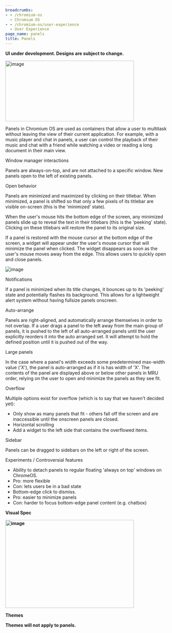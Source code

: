 ```yaml
---
breadcrumbs:
- - /chromium-os
  - Chromium OS
- - /chromium-os/user-experience
  - User Experience
page_name: panels
title: Panels
---
```


**UI under development. Designs are subject to change.**

[<img alt="image" src="/chromium-os/user-experience/panels/Chrome-OS-Panels.png"
height=189 width=400>](/chromium-os/user-experience/panels/Chrome-OS-Panels.png)

Panels in Chromium OS are used as containers that allow a user to multitask
without leaving the view of their current application. For example, with a music
player and chat in panels, a user can control the playback of their music and
chat with a friend while watching a video or reading a long document in their
main view.

Window manager interactions

Panels are always-on-top, and are not attached to a specific window. New panels
open to the left of existing panels.

Open behavior

Panels are minimized and maximized by clicking on their titlebar. When
minimized, a panel is shifted so that only a few pixels of its titlebar are
visible on-screen (this is the 'minimized' state).

When the user's mouse hits the bottom edge of the screen, any minimized panels
slide up to reveal the text in their titlebars (this is the 'peeking' state).
Clicking on these titlebars will restore the panel to its original size.

If a panel is restored with the mouse cursor at the bottom edge of the screen, a
widget will appear under the user's mouse cursor that will minimize the panel
when clicked. The widget disappears as soon as the user's mouse moves away from
the edge. This allows users to quickly open and close panels.

<img alt="image" src="/chromium-os/user-experience/panels/windowstylespng">

Notifications

If a panel is minimized when its title changes, it bounces up to its 'peeking'
state and potentially flashes its background. This allows for a lightweight
alert system without having fullsize panels onscreen.

Auto-arrange

Panels are right-aligned, and automatically arrange themselves in order to not
overlap. If a user drags a panel to the left away from the main group of panels,
it is pushed to the left of all auto-arranged panels until the user explicitly
reorders it into the auto arranged set. It will attempt to hold the defined
position until it is pushed out of the way.

Large panels

In the case where a panel's width exceeds some predetermined max-width value
('X'), the panel is auto-arranged as if it is has width of 'X'. The contents of
the panel are displayed above or below other panels in MRU order, relying on the
user to open and minimize the panels as they see fit.

Overflow

Multiple options exist for overflow (which is to say that we haven't decided
yet):

*   Only show as many panels that fit - others fall off the screen and
            are inaccessible until the onscreen panels are closed.
*   Horizontal scrolling
*   Add a widget to the left side that contains the overflowed items.

Sidebar

Panels can be dragged to sidebars on the left or right of the screen.

Experiments / Controversial features

*   Ability to detach panels to regular floating 'always on top' windows
            on ChromeOS.
*   Pro: more flexible
*   Con: lets users be in a bad state
*   Bottom-edge click to dismiss.
*   Pro: easier to minimize panels
*   Con: harder to focus bottom-edge panel content (e.g. chatbox)

**Visual Spec**

**[<img alt="image" src="/chromium-os/user-experience/panels/panel-spec.png"
height=274 width=400>](/chromium-os/user-experience/panels/panel-spec.png)**

**Themes**

**Themes will not apply to panels.**